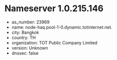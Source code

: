 # Nameserver 1.0.215.146

* as_number: 23969
* name: node-haq.pool-1-0.dynamic.totinternet.net.
* city: Bangkok
* country: TH
* organization: TOT Public Company Limited
* version: Unknown
* dnssec: false
